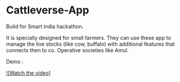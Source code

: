 # Cattleverse-App

Build for Smart india hackathon.

It is specially designed for small farmers. They can use these app to manage the live stocks (like cow, buffalo) with additional features that connects then to co. Operative societies like Amul.

Demo :

[![Watch the video]](Cattleverse.mp4)

